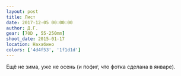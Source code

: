 ```yaml
---
layout: post
title: Лист
date: 2017-12-05 00:00:00
author: Д.Г.
gear: [70D , 55-250mm]
shoot_date: 2015-01-17
location: Нахабино
colors: ['4d4f53', '1f1d1d']
---
```

Ещё не зима, уже не осень (и пофиг, что фотка сделана в январе).
